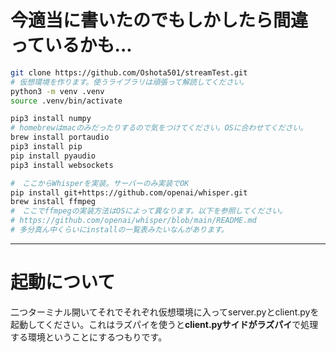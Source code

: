 # 今適当に書いたのでもしかしたら間違っているかも...
```zsh
git clone https://github.com/Oshota501/streamTest.git
# 仮想環境を作ります。使うライブラリは頑張って解読してください。
python3 -m venv .venv
source .venv/bin/activate

pip3 install numpy
# homebrewはmacのみだったりするので気をつけてください。OSに合わせてください。
brew install portaudio
pip3 install pip
pip install pyaudio
pip3 install websockets

#　ここからWhisperを実装。サーバーのみ実装でOK
pip install git+https://github.com/openai/whisper.git
brew install ffmpeg
#　ここでffmpegの実装方法はOSによって異なります。以下を参照してください。
# https://github.com/openai/whisper/blob/main/README.md
# 多分真ん中くらいにinstallの一覧表みたいなんがあります。
```
---
# 起動について
二つターミナル開いてそれでそれぞれ仮想環境に入ってserver.pyとclient.pyを起動してください。これはラズパイを使うと**client.pyサイドがラズパイ**で処理する環境ということにするつもりです。
